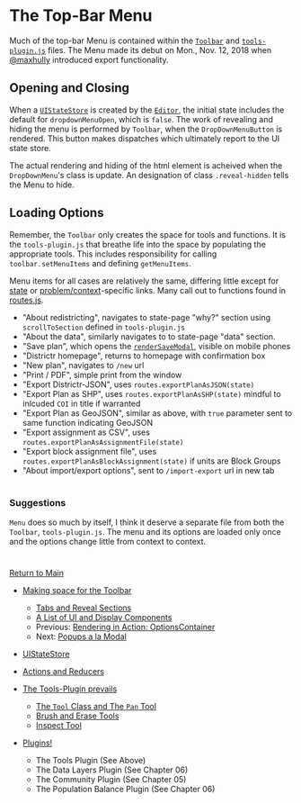 # The Top-Bar Menu
Much of the top-bar Menu is contained within the [`Toolbar`] and
[`tools-plugin.js`] files. The Menu made its debut on Mon., Nov. 12,
2018 when [@maxhully] introduced export functionality.

## Opening and Closing

When a [`UIStateStore`] is created by the [`Editor`], the initial state
includes the default for `dropdownMenuOpen`, which is `false`. The work
of revealing and hiding the menu is performed by `Toolbar`, when the
`DropDownMenuButton` is rendered. This button makes dispatches which
ultimately report to the UI state store. 

The actual rendering and hiding of the html element is acheived when the
`DropDownMenu`'s class is update. An designation of class
`.reveal-hidden` tells the Menu to hide.

## Loading Options

Remember, the `Toolbar` only creates the space for tools and functions.
It is the `tools-plugin.js` that breathe life into the space by
populating the appropriate tools. This includes responsibility for
calling `toolbar.setMenuItems` and defining `getMenuItems`. 

Menu items for all cases are relatively the same, differing little
except for [state] or [problem/context]-specific links. Many call out to
functions found in [routes.js].

- "About redistricting", navigates to state-page "why?" section using
`scrollToSection` defined in `tools-plugin.js` 
- "About the data", similarly navigates to to state-page "data" section.
- "Save plan", which opens the [`renderSaveModal`], visible on mobile
phones
- "Districtr homepage", returns to homepage with confirmation box
- "New plan", navigates to `/new` url 
- "Print / PDF", simple print from the window
- "Export Districtr-JSON", uses `routes.exportPlanAsJSON(state)`
- "Export Plan as SHP", uses `routes.exportPlanAsSHP(state)` mindful to
inlcuded `COI` in title if warranted
- "Export Plan as GeoJSON", similar as above, with `true` parameter sent
to same function indicating GeoJSON
- "Export assignment as CSV", uses
`routes.exportPlanAsAssignmentFile(state)`
- "Export block assignment file", uses
`routes.exportPlanAsBlockAssignment(state)` if units are Block Groups
- "About import/export options", sent to `/import-export` url in new tab 

# #

### Suggestions

`Menu` does so much by itself, I think it deserve a separate file from
both the `Toolbar`, `tools-plugin.js`. The menu and its options are
loaded only once and the options change little from context to context.

# #


[Return to Main](../README.md)
- [Making space for the Toolbar](../03toolsplugins/toolbar.md)
  - [Tabs and Reveal Sections](../03toolsplugins/sections.md)
  - [A List of UI and Display Components](../03toolsplugins/uicomponents.md)
  - Previous: [Rendering in Action: OptionsContainer](../03toolsplugins/optionscontainer.md)
  - Next: [Popups a la Modal](../03toolsplugins/modal.md)

- [UIStateStore](../03toolsplugins/uistatestore.md)
- [Actions and Reducers](../03toolsplugins/actionsreducers.md)

- [The Tools-Plugin prevails](../03toolsplugins/toolsplugin.md)
  - [The `Tool` Class and The `Pan` Tool](../03toolsplugins/tool.md)
  - [Brush and Erase Tools](../03toolsplugins/BrushEraseTools.md)
  - [Inspect Tool](../03toolsplugins/inspecttool.md)

- [Plugins!](../03toolsplugins/plugins.md)
  - The Tools Plugin (See Above)
  - The Data Layers Plugin (See Chapter 06)
  - The Community Plugin (See Chapter 05)
  - The Population Balance Plugin (See Chapter 06)

[@maxhully]: http://github.com/maxhully

[state]: ../01contextplan/state.md
[problem/context]: ../01contextplan/plancontext.md

[`Editor`]: ../02editormap/editor.md

[`renderSaveModal`]: ../03toolsplugins/modal.md
[`tools-plugin.js`]: ../03toolsplugins/toolsplugin.md
[`UIStateStore`]: ../03toolsplugins/uistatestore.md
[`Toolbar`]: ../03toolsplugins/toolbar.md

[routes.js]: ../09deployment/routes.md
